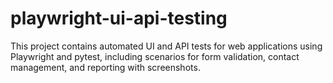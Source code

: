 # playwright-ui-api-testing
This project contains automated UI and API tests for web applications using Playwright and pytest, including scenarios for form validation, contact management, and reporting with screenshots.
